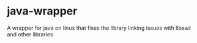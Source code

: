 # java-wrapper
A wrapper for java on linux that fixes the library linking issues with libawt and other libraries
